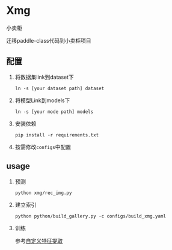 # Xmg
小卖柜

迁移paddle-class代码到小卖柜项目

## 配置

1. 将数据集link到dataset下
    ```
    ln -s [your dataset path] dataset
    ```

2. 将模型Link到models下
    ```
    ln -s [your mode path] models
    ```

3. 安装依赖
    ```
    pip install -r requirements.txt
    ```

4. 按需修改`configs`中配置

## usage
1. 预测
    ```
    python xmg/rec_img.py
    ```

2. 建立索引
    ```
    python python/build_gallery.py -c configs/build_xmg.yaml 
    ```

3. 训练

    参考[自定义特征提取](https://github.com/PaddlePaddle/PaddleClas/blob/release/2.3/docs/zh_CN/image_recognition_pipeline/feature_extraction.md)